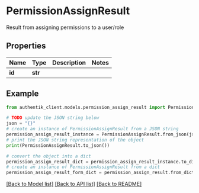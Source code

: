 # PermissionAssignResult

Result from assigning permissions to a user/role

## Properties

Name | Type | Description | Notes
------------ | ------------- | ------------- | -------------
**id** | **str** |  | 

## Example

```python
from authentik_client.models.permission_assign_result import PermissionAssignResult

# TODO update the JSON string below
json = "{}"
# create an instance of PermissionAssignResult from a JSON string
permission_assign_result_instance = PermissionAssignResult.from_json(json)
# print the JSON string representation of the object
print(PermissionAssignResult.to_json())

# convert the object into a dict
permission_assign_result_dict = permission_assign_result_instance.to_dict()
# create an instance of PermissionAssignResult from a dict
permission_assign_result_form_dict = permission_assign_result.from_dict(permission_assign_result_dict)
```
[[Back to Model list]](../README.md#documentation-for-models) [[Back to API list]](../README.md#documentation-for-api-endpoints) [[Back to README]](../README.md)



